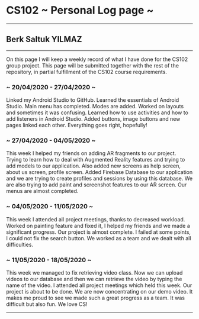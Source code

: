 # CS102 ~ Personal Log page ~
****
## Berk Saltuk YILMAZ
****

On this page I will keep a weekly record of what I have done for the CS102 group project. This page will be submitted together with the rest of the repository, in partial fulfillment of the CS102 course requirements.

### ~ 20/04/2020 - 27/04/2020 ~
Linked my Android Studio to GitHub. Learned the essentials of Android Studio. Main menu has completed. Modes are added. Worked on layouts and sometimes it was  confusing. Learned how to use activities and how to add listeners in Android Studio. Added buttons, image buttons and new pages linked each other. Everything goes right, hopefully!

### ~ 27/04/2020 - 04/05/2020 ~
This week I helped my friends on adding AR fragments to our project. Trying to learn how to deal with Augmented Reality features and trying to add models to our application. Also added new screens as help screen, about us screen, profile screen. Added Firebase Database to our application and we are trying to create profiles and sessions by using this database. We are also trying to add paint and screenshot features to our AR screen. Our menus are almost completed.

### ~ 04/05/2020 - 11/05/2020 ~
This week I attended all project meetings, thanks to decreased workload. Worked on painting feature and fixed it, I helped my friends and we made a significant progress. Our project is almost complete. I failed at some points, I could not fix the search button. We worked as a team and we dealt with all difficulties. 

### ~ 11/05/2020 - 18/05/2020 ~ 
This week we managed to fix retrieving video class. Now we can upload videos to our database and then we can retrieve the video by typing the name of the video. I attended all project meetings which held this week. Our project is about to be done. We are now concentrating on our demo video. It makes me proud to see we made such a great progress as a team. It was difficult but also fun. We love CS!
****
